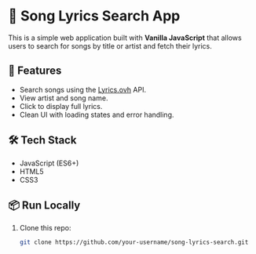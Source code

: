 # 🎵 Song Lyrics Search App

This is a simple web application built with **Vanilla JavaScript** that allows users to search for songs by title or artist and fetch their lyrics.

## 🚀 Features
- Search songs using the [Lyrics.ovh](https://lyricsovh.docs.apiary.io) API.
- View artist and song name.
- Click to display full lyrics.
- Clean UI with loading states and error handling.

## 🛠 Tech Stack

- JavaScript (ES6+)
- HTML5
- CSS3

## 📦 Run Locally

1. Clone this repo:
   ```bash
   git clone https://github.com/your-username/song-lyrics-search.git